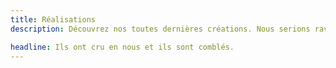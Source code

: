 ```yaml
---
title: Réalisations
description: Découvrez nos toutes dernières créations. Nous serions ravis de collaborer avec vous.

headline: Ils ont cru en nous et ils sont comblés.
---
```


